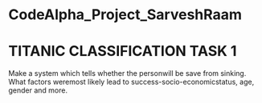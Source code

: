 # CodeAlpha_Project_SarveshRaam

# TITANIC CLASSIFICATION TASK 1

Make a system which tells whether the personwill be save from sinking. What factors weremost likely lead to success-socio-economicstatus, age, gender and more.
